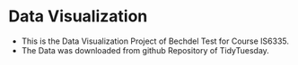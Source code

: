 # Data Visualization
- This is the Data Visualization Project of Bechdel Test for Course IS6335.
- The Data was downloaded from github Repository of TidyTuesday.
